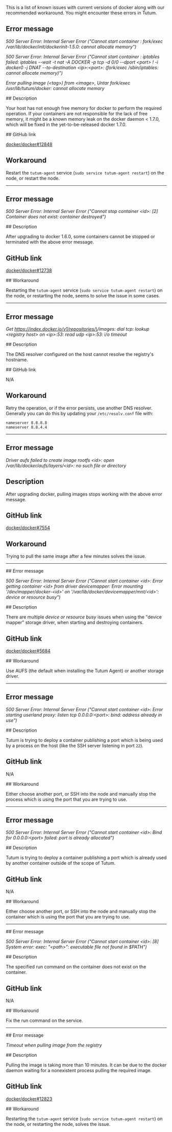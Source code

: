 This is a list of known issues with current versions of docker along with our recommended workaround. You might encounter these errors in Tutum.


## Error message

*500 Server Error: Internal Server Error ("Cannot start container <id>: fork/exec /var/lib/docker/init/dockerinit-1.5.0: cannot allocate memory")*

*500 Server Error: Internal Server Error ("Cannot start container <id>: iptables failed: iptables --wait -t nat -A DOCKER -p tcp -d 0/0 --dport \<port> ! -i docker0 -j DNAT --to-destination \<ip>:\<port>:  (fork/exec /sbin/iptables: cannot allocate memory)")*

*Error pulling image (\<tag>) from \<image>, Untar fork/exec /usr/lib/tutum/docker: cannot allocate memory*

## Description

Your host has not enough free memory for docker to perform the required operation. If your containers are not responsible for the lack of free memory, it might be a known memory leak on the docker daemon < 1.7.0, which will be fixed in the yet-to-be-released docker 1.7.0.

## GitHub link

[docker/docker#12848](https://github.com/docker/docker/issues/12848)

## Workaround

Restart the `tutum-agent` service (`sudo service tutum-agent restart`) on the node, or restart the node.

---

## Error message

*500 Server Error: Internal Server Error ("Cannot stop container \<id>: [2] Container does not exist: container destroyed")*

## Description

After upgrading to docker 1.6.0, some containers cannot be stopped or terminated with the above error message.

## GitHub link

[docker/docker#12738](https://github.com/docker/docker/issues/12738)

## Workaround

Restarting the `tutum-agent` service (`sudo service tutum-agent restart`) on the node, or restarting the node, seems to solve the issue in some cases.

---

## Error message

*Get https://index.docker.io/v1/repositories/\<image>/images: dial tcp: lookup \<registry host> on \<ip>:53: read udp \<ip>:53: i/o timeout*

## Description

The DNS resolver configured on the host cannot resolve the registry's hostname.

## GitHub link

N/A

## Workaround

Retry the operation, or if the error persists, use another DNS resolver. Generally you can do this by updating your `/etc/resolv.conf` file with:

	nameserver 8.8.8.8
	nameserver 8.8.4.4

---

## Error message

*Driver aufs failed to create image rootfs \<id>: open /var/lib/docker/aufs/layers/\<id>: no such file or directory*

## Description

After upgrading docker, pulling images stops working with the above error message.

## GitHub link

[docker/docker#7554](https://github.com/docker/docker/issues/7554)

## Workaround

Trying to pull the same image after a few minutes solves the issue.

---

## Error message

*500 Server Error: Internal Server Error ("Cannot start container \<id>: Error getting container \<id> from driver devicemapper: Error mounting '/dev/mapper/docker-\<id>' on '/var/lib/docker/devicemapper/mnt/\<id>': device or resource busy")*

## Description

There are multiple _device or resource busy_ issues when using the "device mapper" storage driver, when starting and destroying containers.

## GitHub link

[docker/docker#5684](https://github.com/docker/docker/issues/5684)

## Workaround

Use AUFS (the default when installing the Tutum Agent) or another storage driver.

---

## Error message

*500 Server Error: Internal Server Error ("Cannot start container \<id>: Error starting userland proxy: listen tcp 0.0.0.0:\<port>: bind: address already in use")*

## Description

Tutum is trying to deploy a container publishing a port which is being used by a process on the host (like the SSH server listening in port `22`).

## GitHub link

N/A

## Workaround

Either choose another port, or SSH into the node and manually stop the process which is using the port that you are trying to use.

---

## Error message

*500 Server Error: Internal Server Error ("Cannot start container \<id>: Bind for 0.0.0.0:\<port> failed: port is already allocated")*

## Description

Tutum is trying to deploy a container publishing a port which is already used by another container outside of the scope of Tutum.

## GitHub link

N/A

## Workaround

Either choose another port, or SSH into the node and manually stop the container which is using the port that you are trying to use.

---

## Error message

*500 Server Error: Internal Server Error ("Cannot start container \<id>: [8] System error: exec: "\<path>": executable file not found in $PATH")*

## Description

The specified run command on the container does not exist on the container.

## GitHub link

N/A

## Workaround

Fix the run command on the service.

---

## Error message

*Timeout when pulling image from the registry*

## Description

Pulling the image is taking more than 10 minutes. It can be due to the docker daemon waiting for a nonexistent process pulling the required image.

## GitHub link

[docker/docker#12823](https://github.com/docker/docker/issues/12823)

## Workaround

Restarting the `tutum-agent` service (`sudo service tutum-agent restart`) on the node, or restarting the node, solves the issue.
